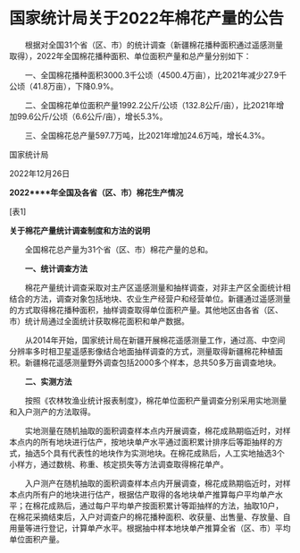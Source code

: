 # 国家统计局关于2022年棉花产量的公告

　　根据对全国31个省（区、市）的统计调查（新疆棉花播种面积通过遥感测量取得），2022年全国棉花播种面积、单位面积产量和总产量分别如下：

　　一、全国棉花播种面积3000.3千公顷（4500.4万亩），比2021年减少27.9千公顷（41.8万亩），下降0.9%。

　　二、全国棉花单位面积产量1992.2公斤/公顷（132.8公斤/亩），比2021年增加99.6公斤/公顷（6.6公斤/亩），增长5.3%。

　　三、全国棉花总产量597.7万吨，比2021年增加24.6万吨，增长4.3%。

国家统计局   

2022年12月26日

**2022****年全国及各省（区、市）棉花生产情况**

\[表1\]

**关于棉花产量统计调查制度和方法的说明**

　　全国棉花总产量为31个省（区、市）棉花产量的总和。

　　**一、统计调查方法**

　　棉花产量统计调查采取对主产区遥感测量和抽样调查，对非主产区全面统计相结合的方法，调查对象包括地块、农业生产经营户和经营单位。新疆通过遥感测量的方式取得棉花播种面积，抽样调查取得单位面积产量。其他地区由各省（区、市）统计局通过全面统计获取棉花面积和单产数据。

　　从2014年开始，国家统计局在新疆开展棉花遥感测量工作，通过高、中空间分辨率多时相卫星遥感影像结合地面抽样调查的方式，测量取得新疆棉花种植面积。新疆棉花遥感测量野外调查包括2000多个样本，总共50多万亩调查地块。

　　**二、实测方法**

　　按照《农林牧渔业统计报表制度》，棉花单位面积产量调查分别采用实地测量和入户测产的方法取得。

　　实地测量在随机抽取的面积调查样本点内开展调查，棉花成熟期临近时，对样本点内的所有地块进行估产，按地块单产水平通过面积累计排序后等距抽样的方式，抽选5个具有代表性的地块作为实测地块。在棉花成熟后，人工实地抽选3个小样方，通过数桃、称重、核定损失等方法调查取得棉花单产。

　　入户测产在随机抽取的面积调查样本点内开展调查，棉花成熟期临近时，对样本点内所有户的地块进行估产，根据估产取得的各地块单产推算每户平均单产水平；在棉花成熟后，通过每户平均单产按面积累计等距抽样的方法，抽取10户，在棉花采摘结束后，入户对调查户的棉花播种面积、收获量、出售量、存放量、自用量等进行登记，计算单产水平。根据抽中样本地块单产推算全省（区、市）平均单位面积产量。